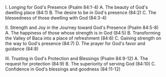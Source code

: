 I. Longing for God's Presence (Psalm 84:1-4)
A. The beauty of God's dwelling place (84:1)
B. The desire to be in God's presence (84:2)
C. The blessedness of those dwelling with God (84:3-4)

II. Strength and Joy in the Journey toward God's Presence (Psalm 84:5-8)
A. The happiness of those whose strength is in God (84:5)
B. Transforming the Valley of Baca into a place of refreshment (84:6)
C. Gaining strength on the way to God's presence (84:7)
D. The prayer for God's favor and guidance (84:8)

III. Trusting in God's Protection and Blessings (Psalm 84:9-12)
A. The request for protection (84:9)
B. The superiority of serving God (84:10)
C. Confidence in God's blessings and goodness (84:11-12)